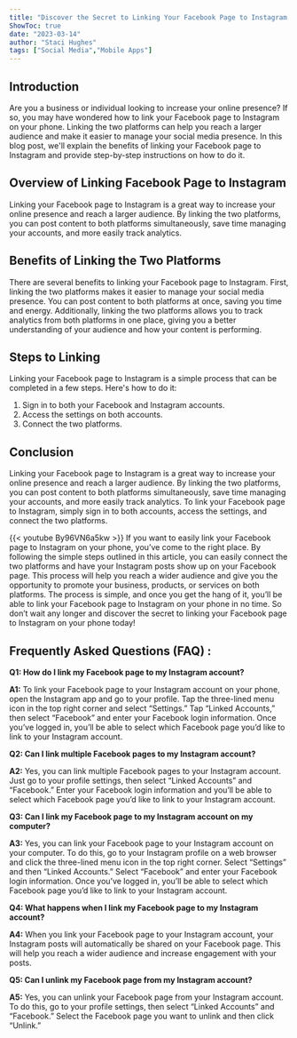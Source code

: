 ```yaml
---
title: "Discover the Secret to Linking Your Facebook Page to Instagram on Your Phone!"
ShowToc: true 
date: "2023-03-14"
author: "Staci Hughes" 
tags: ["Social Media","Mobile Apps"]
---
```

## Introduction

Are you a business or individual looking to increase your online presence? If so, you may have wondered how to link your Facebook page to Instagram on your phone. Linking the two platforms can help you reach a larger audience and make it easier to manage your social media presence. In this blog post, we'll explain the benefits of linking your Facebook page to Instagram and provide step-by-step instructions on how to do it.

## Overview of Linking Facebook Page to Instagram

Linking your Facebook page to Instagram is a great way to increase your online presence and reach a larger audience. By linking the two platforms, you can post content to both platforms simultaneously, save time managing your accounts, and more easily track analytics.

## Benefits of Linking the Two Platforms

There are several benefits to linking your Facebook page to Instagram. First, linking the two platforms makes it easier to manage your social media presence. You can post content to both platforms at once, saving you time and energy. Additionally, linking the two platforms allows you to track analytics from both platforms in one place, giving you a better understanding of your audience and how your content is performing.

## Steps to Linking

Linking your Facebook page to Instagram is a simple process that can be completed in a few steps. Here's how to do it:

1. Sign in to both your Facebook and Instagram accounts.
2. Access the settings on both accounts.
3. Connect the two platforms.

## Conclusion

Linking your Facebook page to Instagram is a great way to increase your online presence and reach a larger audience. By linking the two platforms, you can post content to both platforms simultaneously, save time managing your accounts, and more easily track analytics. To link your Facebook page to Instagram, simply sign in to both accounts, access the settings, and connect the two platforms.

{{< youtube By96VN6a5kw >}} 
If you want to easily link your Facebook page to Instagram on your phone, you’ve come to the right place. By following the simple steps outlined in this article, you can easily connect the two platforms and have your Instagram posts show up on your Facebook page. This process will help you reach a wider audience and give you the opportunity to promote your business, products, or services on both platforms. The process is simple, and once you get the hang of it, you’ll be able to link your Facebook page to Instagram on your phone in no time. So don’t wait any longer and discover the secret to linking your Facebook page to Instagram on your phone today!

## Frequently Asked Questions (FAQ) :
**Q1: How do I link my Facebook page to my Instagram account?**

**A1:** To link your Facebook page to your Instagram account on your phone, open the Instagram app and go to your profile. Tap the three-lined menu icon in the top right corner and select “Settings.” Tap “Linked Accounts,” then select “Facebook” and enter your Facebook login information. Once you’ve logged in, you’ll be able to select which Facebook page you’d like to link to your Instagram account.

**Q2: Can I link multiple Facebook pages to my Instagram account?**

**A2:** Yes, you can link multiple Facebook pages to your Instagram account. Just go to your profile settings, then select “Linked Accounts” and “Facebook.” Enter your Facebook login information and you’ll be able to select which Facebook page you’d like to link to your Instagram account.

**Q3: Can I link my Facebook page to my Instagram account on my computer?**

**A3:** Yes, you can link your Facebook page to your Instagram account on your computer. To do this, go to your Instagram profile on a web browser and click the three-lined menu icon in the top right corner. Select “Settings” and then “Linked Accounts.” Select “Facebook” and enter your Facebook login information. Once you’ve logged in, you’ll be able to select which Facebook page you’d like to link to your Instagram account.

**Q4: What happens when I link my Facebook page to my Instagram account?**

**A4:** When you link your Facebook page to your Instagram account, your Instagram posts will automatically be shared on your Facebook page. This will help you reach a wider audience and increase engagement with your posts.

**Q5: Can I unlink my Facebook page from my Instagram account?**

**A5:** Yes, you can unlink your Facebook page from your Instagram account. To do this, go to your profile settings, then select “Linked Accounts” and “Facebook.” Select the Facebook page you want to unlink and then click “Unlink.”


